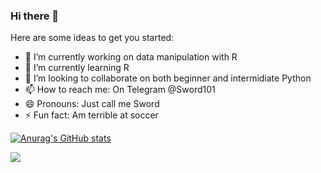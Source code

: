### Hi there 👋

<!--
**ntipac/ntipac** is a ✨ _special_ ✨ repository because its `README.md` (this file) appears on your GitHub profile.
-->
Here are some ideas to get you started:

- 🔭 I’m currently working on data manipulation with R
- 🌱 I’m currently learning R
- 👯 I’m looking to collaborate on both beginner and intermidiate Python
- 📫 How to reach me: On Telegram @Sword101
- 😄 Pronouns: Just call me Sword
- ⚡ Fun fact: Am terrible at soccer

[![Anurag's GitHub stats](https://github-readme-stats.vercel.app/api?username=ntipac&count_private=trueshow_icons=true&theme=omni)](https://github.com/anuraghazra/github-readme-stats)

![](https://komarev.com/ghpvc/?username=ntipac&style=flat)
